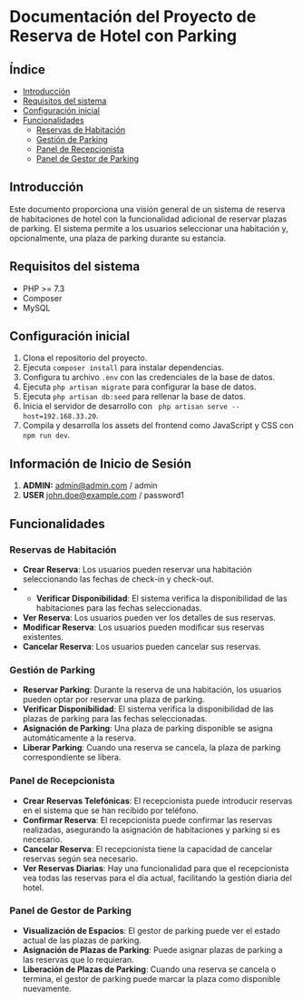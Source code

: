 
# Documentación del Proyecto de Reserva de Hotel con Parking

## Índice

- [Introducción](#introducción)
- [Requisitos del sistema](#requisitos-del-sistema)
- [Configuración inicial](#configuración-inicial)
- [Funcionalidades](#funcionalidades)
  - [Reservas de Habitación](#reservas-de-habitación)
  - [Gestión de Parking](#gestión-de-parking)
  - [Panel de Recepcionista](#panel-de-recepcionista) 
  - [Panel de Gestor de Parking](#panel-de-gestor-de-parking)

## Introducción

Este documento proporciona una visión general de un sistema de reserva de habitaciones de hotel con la funcionalidad adicional de reservar plazas de parking. El sistema permite a los usuarios seleccionar una habitación y, opcionalmente, una plaza de parking durante su estancia.

## Requisitos del sistema

- PHP >= 7.3
- Composer
- MySQL

## Configuración inicial

1. Clona el repositorio del proyecto.
2. Ejecuta `composer install` para instalar dependencias.
3. Configura tu archivo `.env` con las credenciales de la base de datos.
4. Ejecuta `php artisan migrate` para configurar la base de datos.
5. Ejecuta `php artisan db:seed` para rellenar la base de datos.
6. Inicia el servidor de desarrollo con ` php artisan serve --host=192.168.33.20`.
7. Compila y desarrolla los assets del frontend como JavaScript y CSS con `npm run dev`.

## Información de Inicio de Sesión
1. **ADMIN:** admin@admin.com / admin
2. **USER**  john.doe@example.com / password1

## Funcionalidades

### Reservas de Habitación

- **Crear Reserva**: Los usuarios pueden reservar una habitación seleccionando las fechas de check-in y check-out.
- - **Verificar Disponibilidad**: El sistema verifica la disponibilidad de las habitaciones para las fechas seleccionadas.
- **Ver Reserva**: Los usuarios pueden ver los detalles de sus reservas.
- **Modificar Reserva**: Los usuarios pueden modificar sus reservas existentes.
- **Cancelar Reserva**: Los usuarios pueden cancelar sus reservas.

### Gestión de Parking

- **Reservar Parking**: Durante la reserva de una habitación, los usuarios pueden optar por reservar una plaza de parking.
- **Verificar Disponibilidad**: El sistema verifica la disponibilidad de las plazas de parking para las fechas seleccionadas.
- **Asignación de Parking**: Una plaza de parking disponible se asigna automáticamente a la reserva.
- **Liberar Parking**: Cuando una reserva se cancela, la plaza de parking correspondiente se libera.

### Panel de Recepcionista

- **Crear Reservas Telefónicas**: El recepcionista puede introducir reservas en el sistema que se han recibido por teléfono.
- **Confirmar Reserva**: El recepcionista puede confirmar las reservas realizadas, asegurando la asignación de habitaciones y parking si es necesario.
- **Cancelar Reserva**: El recepcionista tiene la capacidad de cancelar reservas según sea necesario.
- **Ver Reservas Diarias**: Hay una funcionalidad para que el recepcionista vea todas las reservas para el día actual, facilitando la gestión diaria del hotel.

### Panel de Gestor de Parking

- **Visualización de Espacios**: El gestor de parking puede ver el estado actual de las plazas de parking.
- **Asignación de Plazas de Parking**: Puede asignar plazas de parking a las reservas que lo requieran.
- **Liberación de Plazas de Parking**: Cuando una reserva se cancela o termina, el gestor de parking puede marcar la plaza como disponible nuevamente.
